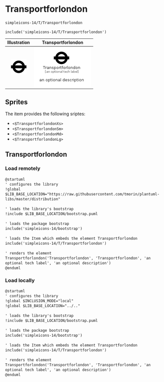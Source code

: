 # Transportforlondon


```text
simpleicons-14/T/Transportforlondon
```

```text
include('simpleicons-14/T/Transportforlondon')
```



| Illustration | Transportforlondon |
| :---: | :---: |
| ![illustration for Illustration](../../simpleicons-14/T/Transportforlondon.png) | ![illustration for Transportforlondon](../../simpleicons-14/T/Transportforlondon.Local.png) |



## Sprites
The item provides the following sriptes:

- `<$TransportforlondonXs>`
- `<$TransportforlondonSm>`
- `<$TransportforlondonMd>`
- `<$TransportforlondonLg>`





## Transportforlondon

### Load remotely
```plantuml
@startuml
' configures the library
!global $LIB_BASE_LOCATION="https://raw.githubusercontent.com/tmorin/plantuml-libs/master/distribution"

' loads the library's bootstrap
!include $LIB_BASE_LOCATION/bootstrap.puml

' loads the package bootstrap
include('simpleicons-14/bootstrap')

' loads the Item which embeds the element Transportforlondon
include('simpleicons-14/T/Transportforlondon')

' renders the element
Transportforlondon('Transportforlondon', 'Transportforlondon', 'an optional tech label', 'an optional description')
@enduml
```

### Load locally
```plantuml
@startuml
' configures the library
!global $INCLUSION_MODE="local"
!global $LIB_BASE_LOCATION="../.."

' loads the library's bootstrap
!include $LIB_BASE_LOCATION/bootstrap.puml

' loads the package bootstrap
include('simpleicons-14/bootstrap')

' loads the Item which embeds the element Transportforlondon
include('simpleicons-14/T/Transportforlondon')

' renders the element
Transportforlondon('Transportforlondon', 'Transportforlondon', 'an optional tech label', 'an optional description')
@enduml
```

